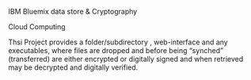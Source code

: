 IBM Bluemix data store & Cryptography

Cloud Computing 

Thsi Project provides a folder/subdirectory , web-interface and any executables, where files are dropped and before being “synched” (transferred) are either encrypted or digitally signed and when retrieved may be decrypted and digitally verified.
